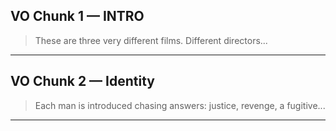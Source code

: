 ## VO Chunk 1 — INTRO

> These are three very different films. Different directors...

---

## VO Chunk 2 — Identity

> Each man is introduced chasing answers: justice, revenge, a fugitive...

---
